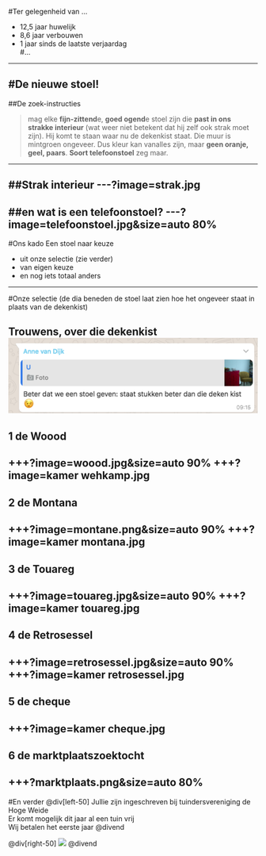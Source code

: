 #Ter gelegenheid van ...
- 12,5 jaar huwelijk  
- 8,6 jaar verbouwen  
- 1 jaar sinds de laatste verjaardag  
#...  
---
#De nieuwe stoel!
---
##De zoek-instructies
>mag elke **fijn-zittend**e, **goed ogend**e stoel zijn die **past in ons strakke interieur** (wat weer niet betekent dat hij zelf ook strak moet zijn). Hij komt te staan waar nu de dekenkist staat. Die muur is mintgroen ongeveer. Dus kleur kan vanalles zijn, maar **geen oranje, geel, paars**. **Soort telefoonstoel** zeg maar.
---
##Strak interieur
---?image=strak.jpg
---
##en wat is een telefoonstoel?
---?image=telefoonstoel.jpg&size=auto 80%
---
#Ons kado
Een stoel naar keuze  
- uit onze selectie (zie verder)  
- van eigen keuze  
- en nog iets totaal anders  
---
#Onze selectie
(de dia beneden de stoel laat zien hoe het ongeveer staat in plaats van de dekenkist)  
  
Trouwens, over die dekenkist
![](annedekenkist.png)
---
## 1 de Woood
+++?image=woood.jpg&size=auto 90%
+++?image=kamer wehkamp.jpg
---
## 2 de Montana
+++?image=montane.png&size=auto 90%
+++?image=kamer montana.jpg
---
## 3 de Touareg
+++?image=touareg.jpg&size=auto 90%
+++?image=kamer touareg.jpg
---
## 4 de Retrosessel
+++?image=retrosessel.jpg&size=auto 90%
+++?image=kamer retrosessel.jpg
---
## 5 de cheque
+++?image=kamer cheque.jpg
---
## 6 de marktplaatszoektocht
+++?marktplaats.png&size=auto 80%
---
#En verder
@div[left-50]
Jullie zijn ingeschreven bij tuindersvereniging de Hoge Weide  
Er komt mogelijk dit jaar al een tuin vrij  
Wij betalen het eerste jaar
@divend

@div[right-50]
![](image=tuin.jpg)
@divend
